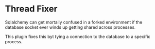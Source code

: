 # Thread Fixer

Sqlalchemy can get mortally confused in a forked environment if the
database socket ever winds up getting shared across processes.

This plugin fixes this byt tying a connection to the database to a specific
process.
